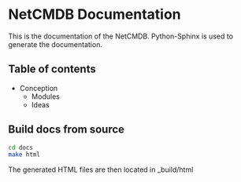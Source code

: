 # NetCMDB Documentation

This is the documentation of the NetCMDB. Python-Sphinx is used to generate the documentation.

## Table of contents
<!--ts-->
   * Conception
        * Modules
        * Ideas
<!--te-->

## Build docs from source
```bash
cd docs
make html
``` 
The generated HTML files are then located in _build/html
